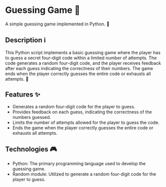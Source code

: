 # Guessing Game 🎲

A simple guessing game implemented in Python. 🐍

## Description ℹ️

This Python script implements a basic guessing game where the player has to guess a secret four-digit code within a limited number of attempts. The code generates a random four-digit code, and the player receives feedback after each guess indicating the correctness of their numbers. The game ends when the player correctly guesses the entire code or exhausts all attempts. 🔢

## Features ✨

- Generates a random four-digit code for the player to guess.
- Provides feedback on each guess, indicating the correctness of the numbers guessed.
- Limits the number of attempts allowed for the player to guess the code.
- Ends the game when the player correctly guesses the entire code or exhausts all attempts.

## Technologies 🎮

- Python: The primary programming language used to develop the guessing game.
- Random module: Utilized to generate a random four-digit code for the player to guess.



